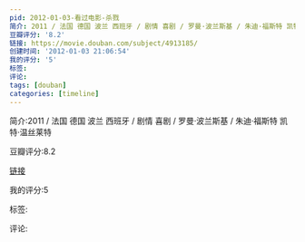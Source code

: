 ```yaml
---
pid: 2012-01-03-看过电影-杀戮
简介: 2011 / 法国 德国 波兰 西班牙 / 剧情 喜剧 / 罗曼·波兰斯基 / 朱迪·福斯特 凯特·温丝莱特
豆瓣评分: '8.2'
链接: https://movie.douban.com/subject/4913185/
创建时间: '2012-01-03 21:06:54'
我的评分: '5'
标签:
评论:
tags: [douban]
categories: [timeline]
---
```

简介:2011 / 法国 德国 波兰 西班牙 / 剧情 喜剧 / 罗曼·波兰斯基 / 朱迪·福斯特 凯特·温丝莱特

豆瓣评分:8.2

[链接](https://movie.douban.com/subject/4913185/)

我的评分:5

标签:

评论:

